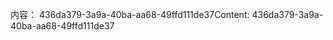 <span data-ttu-id="6851e-101">内容： 436da379-3a9a-40ba-aa68-49ffd111de37</span><span class="sxs-lookup"><span data-stu-id="6851e-101">Content: 436da379-3a9a-40ba-aa68-49ffd111de37</span></span>